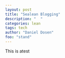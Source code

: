 ```yaml
---
layout: post
title: "Sealean Blogging"
description: "  "
categories: lean
tags: tech
author: "Daniel Dosen"
foo: "stand"
---
```


This is atest
